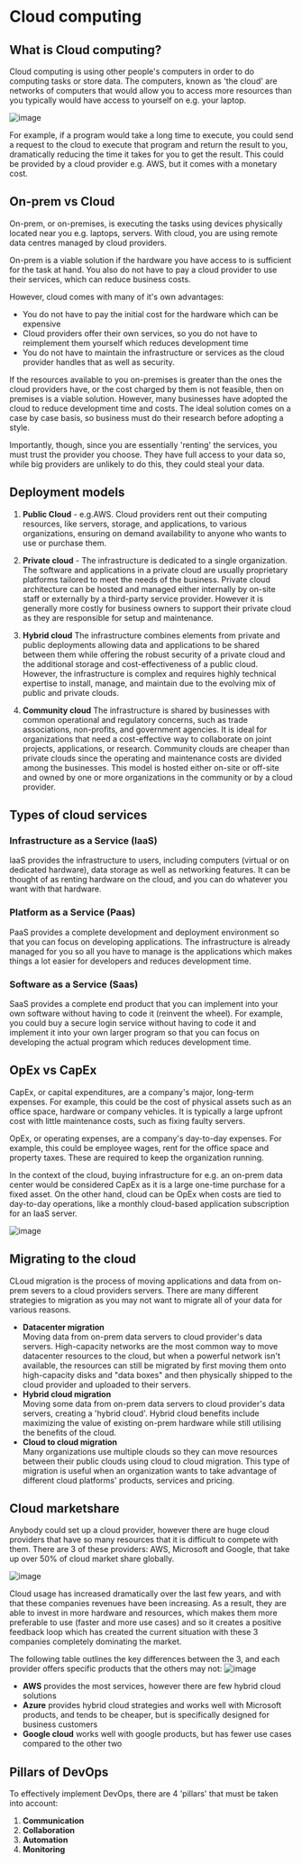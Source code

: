 # Cloud computing

## What is Cloud computing?

Cloud computing is using other people's computers in order to do computing tasks or store data. The computers, known as 'the cloud' are networks of computers that would allow you to access more resources than you typically would have access to yourself on e.g. your laptop.

![image](images/cloud_computing.png)

For example, if a program would take a long time to execute, you could send a request to the cloud to execute that program and return the result to you, dramatically reducing the time it takes for you to get the result. This could be provided by a cloud provider e.g. AWS, but it comes with a monetary cost.  

## On-prem vs Cloud

On-prem, or on-premises, is executing the tasks using devices physically located near you e.g. laptops, servers. With cloud, you are using remote data centres managed by cloud providers.

On-prem is a viable solution if the hardware you have access to is sufficient for the task at hand. You also do not have to pay a cloud provider to use their services, which can reduce business costs.

However, cloud comes with many of it's own advantages:
- You do not have to pay the initial cost for the hardware which can be expensive
- Cloud providers offer their own services, so you do not have to reimplement them yourself which reduces development time
- You do not have to maintain the infrastructure or services as the cloud provider handles that as well as security.

If the resources available to you on-premises is greater than the ones the cloud providers have, or the cost charged by them is not feasible, then on premises is a viable solution. However, many businesses have adopted the cloud to reduce development time and costs. The ideal solution comes on a case by case basis, so business must do their research before adopting a style.

Importantly, though, since you are essentially 'renting' the services, you must trust the provider you choose. They have full access to your data so, while big providers are unlikely to do this, they could steal your data. 

## Deployment models

1. **Public Cloud** - e.g.AWS. Cloud providers rent out their computing resources, like servers, storage, and applications, to various organizations, ensuring on demand availability to anyone who wants to use or purchase them.

2. **Private cloud** - The infrastructure is dedicated to a single organization. The software and applications in a private cloud are usually proprietary platforms tailored to meet the needs of the business. Private cloud architecture can be hosted and managed either internally by on-site staff or externally by a third-party service provider. However it is generally more costly for business owners to support their private cloud as they are responsible for setup and maintenance.
3. **Hybrid cloud** The infrastructure combines elements from private and public deployments allowing data and applications to be shared between them while offering the robust security of a private cloud and the additional storage and cost-effectiveness of a public cloud. However, the infrastructure is complex and requires highly technical expertise to install, manage, and maintain due to the evolving mix of public and private clouds.
4. **Community cloud** The infrastructure is shared by businesses with common operational and regulatory concerns, such as trade associations, non-profits, and government agencies. It is ideal for organizations that need a cost-effective way to collaborate on joint projects, applications, or research. Community clouds are cheaper than private clouds since the operating and maintenance costs are divided among the businesses. This model is hosted either on-site or off-site and owned by one or more organizations in the community or by a cloud provider.

## Types of cloud services

### Infrastructure as a Service (IaaS)

IaaS provides the infrastructure to users, including computers (virtual or on dedicated hardware), data storage as well as networking features. It can be thought of as renting hardware on the cloud, and you can do whatever you want with that hardware.

### Platform as a Service (Paas)

PaaS provides a complete development and deployment environment so that you can focus on developing applications. The infrastructure is already managed for you so all you have to manage is the applications which makes things a lot easier for developers and reduces development time. 

### Software as a Service (Saas)

SaaS provides a complete end product that you can implement into your own software without having to code it (reinvent the wheel). For example, you could buy a secure login service without having to code it and implement it into your own larger program so that you can focus on developing the actual program which reduces development time. 

## OpEx vs CapEx

CapEx, or capital expenditures, are a company's major, long-term expenses. For example, this could be the cost of physical assets such as an office space, hardware or company vehicles. It is typically a large upfront cost with little maintenance costs, such as fixing faulty servers.

OpEx, or operating expenses, are a company's day-to-day expenses. For example, this could be employee wages, rent for the office space and property taxes. These are required to keep the organization running.

In the context of the cloud, buying infrastructure for e.g. an on-prem data center would  be considered CapEx as it is a large one-time purchase for a fixed asset. On the other hand, cloud can be OpEx when costs are tied to day-to-day operations, like a monthly cloud-based application subscription for an IaaS server. 

![image](images/saas-paas-iaas.avif)

## Migrating to the cloud

CLoud migration is the process of moving applications and data from on-prem severs to a cloud providers servers. There are many different strategies to migration as you may not want to migrate all of your data for various reasons.

- **Datacenter migration**<br>
Moving data from on-prem data servers to cloud provider's data servers. High-capacity networks are the most common way to move datacenter resources to the cloud, but when a powerful network isn't available, the resources can still be migrated by first moving them onto high-capacity disks and "data boxes" and then physically shipped to the cloud provider and uploaded to their servers.
- **Hybrid cloud migration**<br>
Moving some data from on-prem data servers to cloud provider's data servers, creating a 'hybrid cloud'. Hybrid cloud benefits include maximizing the value of existing on-prem hardware while still utilising the benefits of the cloud.
- **Cloud to cloud migration**<br>
Many organizations use multiple clouds so they can move resources between their public clouds using cloud to cloud migration. This type of migration is useful when an organization wants to take advantage of different cloud platforms' products, services and pricing.

## Cloud marketshare

Anybody could set up a cloud provider, however there are huge cloud providers that have so many resources that it is difficult to compete with them. There are 3 of these providers: AWS, Microsoft and Google, that take up over 50% of cloud market share globally. 

![image](images/cloud_market_share.png)

Cloud usage has increased dramatically over the last few years, and with that these companies revenues have been increasing. As a result, they are able to invest in more hardware and resources, which makes them more preferable to use (faster and more use cases) and so it creates a positive feedback loop which has created the current situation with these 3 companies completely dominating the market.

The following table outlines the key differences between the 3, and each provider offers specific products that the others may not:
![image](images/aws-azure-googlecloud.png)

- **AWS** provides the most services, however there are few hybrid cloud solutions
- **Azure** provides hybrid cloud strategies and works well with Microsoft products, and tends to be cheaper, but is specifically designed for business customers
- **Google cloud** works well with google products, but has fewer use cases compared to the other two

## Pillars of DevOps

To effectively implement DevOps, there are 4 'pillars' that must be taken into account:

1. **Communication**
2. **Collaboration**
3. **Automation**
4. **Monitoring**

